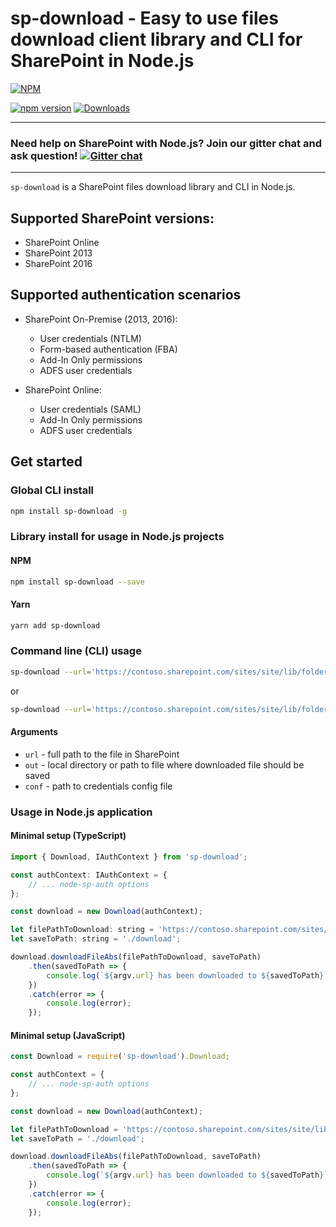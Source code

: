 # sp-download - Easy to use files download client library and CLI for SharePoint in Node.js

[![NPM](https://nodei.co/npm/sp-download.png?mini=true&downloads=true&downloadRank=true&stars=true)](https://nodei.co/npm/sp-download/)

[![npm version](https://badge.fury.io/js/sp-download.svg)](https://badge.fury.io/js/sp-download)
[![Downloads](https://img.shields.io/npm/dm/sp-download.svg)](https://www.npmjs.com/package/sp-download)

---
### Need help on SharePoint with Node.js? Join our gitter chat and ask question! [![Gitter chat](https://badges.gitter.im/gitterHQ/gitter.png)](https://gitter.im/sharepoint-node/Lobby)
---

`sp-download` is a SharePoint files download library and CLI in Node.js.

## Supported SharePoint versions:

- SharePoint Online
- SharePoint 2013
- SharePoint 2016

## Supported authentication scenarios

- SharePoint On-Premise (2013, 2016):
  - User credentials (NTLM)
  - Form-based authentication (FBA)
  - Add-In Only permissions
  - ADFS user credentials

- SharePoint Online:
  - User credentials (SAML)
  - Add-In Only permissions
  - ADFS user credentials

## Get started

### Global CLI install

```bash
npm install sp-download -g
```

### Library install for usage in Node.js projects

#### NPM

```bash
npm install sp-download --save
```

#### Yarn

```bash
yarn add sp-download
```

### Command line (CLI) usage

```bash
sp-download --url='https://contoso.sharepoint.com/sites/site/lib/folder/file.ext' --out='./download'
```
or

```bash
sp-download --url='https://contoso.sharepoint.com/sites/site/lib/folder/file.ext' --out='./download/filename.ext'
```

#### Arguments

- `url` - full path to the file in SharePoint
- `out` - local directory or path to file where downloaded file should be saved
- `conf` - path to credentials config file

### Usage in Node.js application

#### Minimal setup (TypeScript)

```javascript
import { Download, IAuthContext } from 'sp-download';

const authContext: IAuthContext = {
    // ... node-sp-auth options
};

const download = new Download(authContext);

let filePathToDownload: string = 'https://contoso.sharepoint.com/sites/site/lib/folder/file.ext';
let saveToPath: string = './download';

download.downloadFileAbs(filePathToDownload, saveToPath)
    .then(savedToPath => {
        console.log(`${argv.url} has been downloaded to ${savedToPath}`);
    })
    .catch(error => {
        console.log(error);
    });
```

#### Minimal setup (JavaScript)

```javascript
const Download = require('sp-download').Download;

const authContext = {
    // ... node-sp-auth options
};

const download = new Download(authContext);

let filePathToDownload = 'https://contoso.sharepoint.com/sites/site/lib/folder/file.ext';
let saveToPath = './download';

download.downloadFileAbs(filePathToDownload, saveToPath)
    .then(savedToPath => {
        console.log(`${argv.url} has been downloaded to ${savedToPath}`);
    })
    .catch(error => {
        console.log(error);
    });
```
